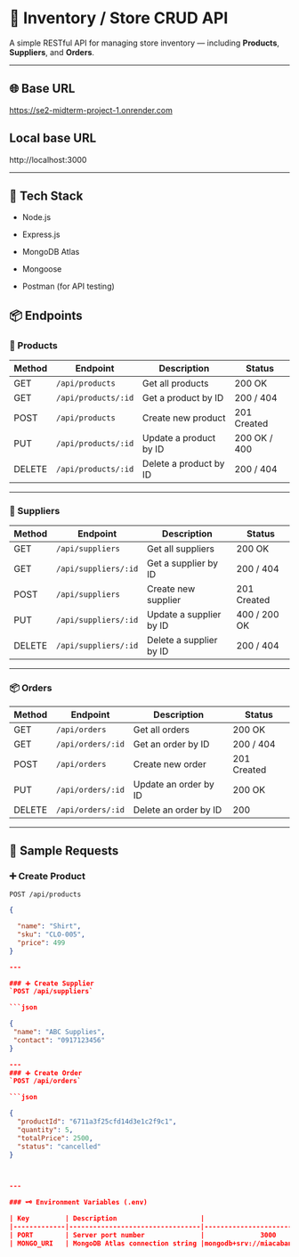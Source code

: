 # 🏪 Inventory / Store CRUD API

A simple RESTful API for managing store inventory — including **Products**, **Suppliers**, and **Orders**.

---

## 🌐 Base URL
https://se2-midterm-project-1.onrender.com

## Local base URL
http://localhost:3000

---

## 📘 Tech Stack

* Node.js

* Express.js

* MongoDB Atlas

* Mongoose

* Postman (for API testing)

## 📦 Endpoints

### 🧾 Products

| Method | Endpoint              | Description              |  Status          |
|--------|------------------------|---------------------------|----------------|
| GET    | `/api/products`        | Get all products          | 200 OK         |
| GET    | `/api/products/:id`    | Get a product by ID       | 200 / 404      |
| POST   | `/api/products`        | Create new product        | 201 Created    |
| PUT    | `/api/products/:id`    | Update a product by ID    | 200 OK / 400   |
| DELETE | `/api/products/:id`    | Delete a product by ID    | 200 / 404      |

---

### 🏢 Suppliers

| Method | Endpoint              | Description              |  Status          |
|--------|------------------------|---------------------------|----------------|
| GET    | `/api/suppliers`       | Get all suppliers         | 200 OK         |
| GET    | `/api/suppliers/:id`   | Get a supplier by ID      | 200 / 404      |
| POST   | `/api/suppliers`       | Create new supplier       | 201 Created    |
| PUT    | `/api/suppliers/:id`   | Update a supplier by ID   | 400 / 200 OK   |
| DELETE | `/api/suppliers/:id`   | Delete a supplier by ID   | 200 / 404      |

---

### 📦 Orders

| Method | Endpoint              | Description              |   Status         |
|--------|------------------------|---------------------------|----------------|
| GET    | `/api/orders`          | Get all orders            | 200 OK         |
| GET    | `/api/orders/:id`      | Get an order by ID        | 200 / 404      |
| POST   | `/api/orders`          | Create new order          | 201 Created    |
| PUT    | `/api/orders/:id`      | Update an order by ID     | 200 OK         |
| DELETE | `/api/orders/:id`      | Delete an order by ID     | 200            |

---

## 🧪 Sample Requests

### ➕ Create Product
`POST /api/products`

```json
{

  "name": "Shirt",
  "sku": "CLO-005",
  "price": 499
}

---

### ➕ Create Supplier
`POST /api/suppliers`

```json

{
 "name": "ABC Supplies",
 "contact": "0917123456"
}

---
### ➕ Create Order
`POST /api/orders`

```json

{
  "productId": "6711a3f25cfd14d3e1c2f9c1",
  "quantity": 5,
  "totalPrice": 2500,
  "status": "cancelled"
}



---

### 🗝️ Environment Variables (.env)

| Key         | Description                     |                       Redacted                            |
|-------------|---------------------------------|-----------------------------------------------------------|
| PORT        | Server port number              |              3000                                         |
| MONGO_URI   | MongoDB Atlas connection string |mongodb+srv://miacabanza0453_db_user:******@inventory.xuwjjj7.mongodb.net/?retryWrites=true&w=majority&appName=inventory  |

